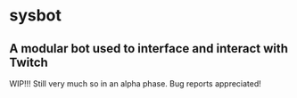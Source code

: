 # sysbot
## A modular bot used to interface and interact with Twitch
WIP!!! Still very much so in an alpha phase. Bug reports appreciated!
